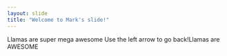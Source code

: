 ```yaml
---
layout: slide
title: "Welcome to Mark's slide!"
---
```

Llamas are super mega awesome
Use the left arrow to go back!Llamas are AWESOME

